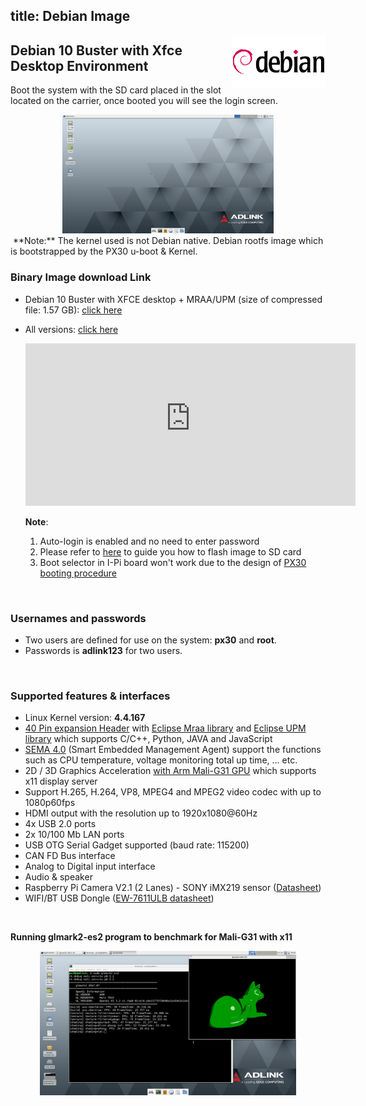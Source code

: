 title: Debian Image
---


<img align="right" src="DebianImages.assets/debian-logo.jpg" width ="150"/>

## Debian 10 Buster with Xfce Desktop Environment

Boot the system with the SD card placed in the slot located on the carrier, once booted you will see the login screen.
<center>
<img src="DebianImages.assets/Screenshot_2020-04-23_07-31-23-1587627343117.png" alt="Screenshot_2020-04-23_07-31-23" style="zoom: 33%;" />
</center>
​       **Note:** The kernel used is not Debian native. Debian rootfs image which is bootstrapped by the PX30 u-boot & Kernel.

<br/>

### Binary Image download Link

* Debian 10 Buster with XFCE desktop + MRAA/UPM (size of compressed file: 1.57 GB): [click here](https://hq0epm0west0us0storage.blob.core.windows.net/$web/public/SMARC/LEC-PX30/Images/Debian/LEC-PX30-IPi-SMARC-Debian10-xfce-2v7-20210219.zip)

* All versions: <a data-toggle="collapse" data-target="#demo" href="#">click here</a>

    <div id="demo" class="iframe-container collapse" style="z-index: 100; background-color: white;"><iframe class="download-area" src="https://hq0epm0west0us0storage.z22.web.core.windows.net/?prefix=public/SMARC/LEC-PX30/Images/Debian/&amp;pageLevel=0" scrolling="no">
      	</iframe></div>
    <style>
    .iframe-container {
        width: 110%;
    }
    .download-area {
    	width:100%;
      min-height: 260px;
      height: 260px;
      border: none;
    }
    </style>


   **Note**: 

  1. Auto-login is enabled and no need to enter password   
  2. Please refer to [here](HowToFlashImage.html#Flash-a-Ubuntu-Debian-Image) to guide you how to flash image to SD card
  3. Boot selector in I-Pi board won't work due to the design of [PX30 booting procedure](PX30BootFlow.html)

<br>

### Usernames and passwords

   * Two users are defined for use on the system: **px30** and **root**.
   * Passwords is **adlink123** for two users.

<br>

### Supported features & interfaces 

* Linux Kernel version: **4.4.167**
* [40 Pin expansion Header](UserInterfaces.html) with [Eclipse Mraa library](https://github.com/eclipse/mraa) and [Eclipse UPM library](https://github.com/eclipse/upm) which supports C/C++, Python, JAVA and JavaScript 
* [SEMA 4.0](https://adlink-epm.github.io/sema-doc/#/) (Smart Embedded Management Agent) support the functions such as CPU temperature, voltage monitoring  total up time, ... etc.
* 2D / 3D Graphics Acceleration [with Arm Mali-G31 GPU](https://developer.arm.com/ip-products/graphics-and-multimedia/mali-gpus/mali-g31-gpu) which supports x11 display server
* Support H.265, H.264, VP8, MPEG4 and MPEG2 video codec with up to 1080p60fps
* HDMI output with the resolution up to 1920x1080@60Hz
* 4x USB 2.0  ports
* 2x  10/100 Mb LAN ports 
* USB OTG Serial Gadget supported (baud rate: 115200)
* CAN FD Bus interface
* Analog to Digital input interface
* Audio & speaker
* Raspberry Pi Camera V2.1 (2 Lanes) - SONY iMX219 sensor ([Datasheet](https://www.raspberrypi.org/documentation/hardware/camera/))  
* WIFI/BT USB Dongle ([EW-7611ULB datasheet](https://www.edimax.com/edimax/mw/cufiles/files/download/datasheet/EW-7611ULB_datasheet_English.pdf))

 <br>

**Running glmark2-es2 program to benchmark for Mali-G31 with x11**
<center>
<img src="DebianImages.assets/glmark2_debian.png" alt="glmark2_debian" style="zoom: 40%;" />
</center>
